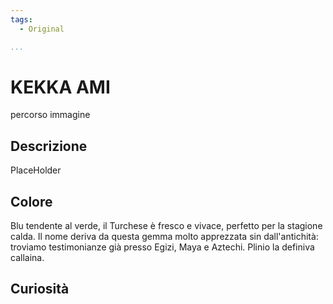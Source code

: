 ```yaml
---
tags:
  - Original

...
```


# KEKKA AMI

percorso immagine

## Descrizione

PlaceHolder

## Colore

Blu tendente al verde, il Turchese è fresco e vivace, perfetto per la stagione calda. Il nome deriva da questa gemma molto apprezzata sin dall'antichità: troviamo testimonianze già presso Egizi, Maya e Aztechi. Plinio la definiva callaina.

## Curiosità